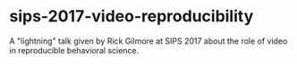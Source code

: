 # sips-2017-video-reproducibility
A "lightning" talk given by Rick Gilmore at SIPS 2017 about the role of video in reproducible behavioral science.
